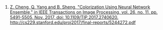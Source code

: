 1. [Z. Cheng, Q. Yang and B. Sheng, "Colorization Using Neural Network Ensemble," in IEEE Transactions on Image Processing, vol. 26, no. 11, pp. 5491-5505, Nov. 2017, doi: 10.1109/TIP.2017.2740620.](https://ieeexplore.ieee.org/abstract/document/8011494)
http://cs229.stanford.edu/proj2017/final-reports/5244272.pdf
